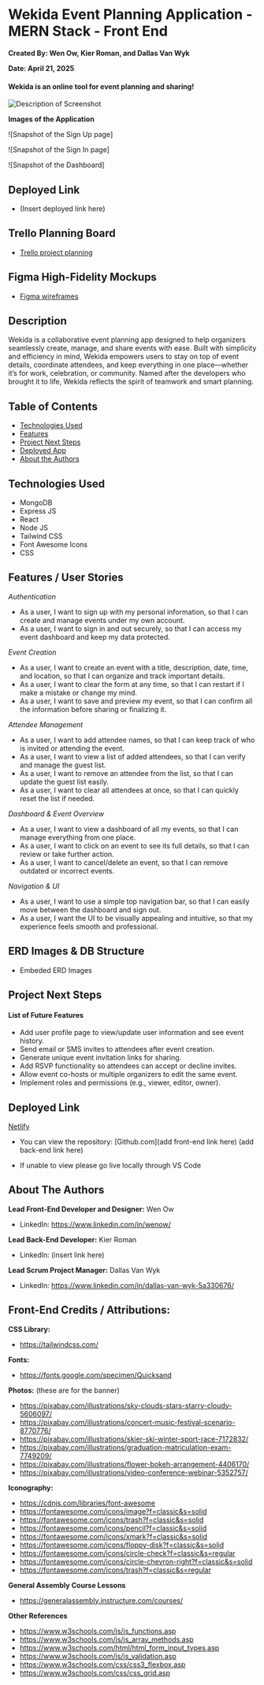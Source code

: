 # Wekida Event Planning Application - MERN Stack - Front End

**Created By: Wen Ow, Kier Roman, and Dallas Van Wyk**

**Date: April 21, 2025**

#### Wekida is an online tool for event planning and sharing!

<img src="path to your app screenshot" alt="Description of Screenshot"/>

**Images of the Application**

![Snapshot of the Sign Up page]

![Snapshot of the Sign In page]

![Snapshot of the Dashboard]

## Deployed Link

- (Insert deployed link here)

## Trello Planning Board

- [Trello project planning](https://trello.com/b/J1Lp3aTZ/unit-3-project-wen-kier-dallas)

## Figma High-Fidelity Mockups

- [Figma wireframes](https://www.figma.com/design/Z3o4zvZOjmQoaEK2WQQifN/Wekida-Event-Planning?node-id=0-1&p=f&t=9FpXvNHFJr6CRaDl-0)

## Description

Wekida is a collaborative event planning app designed to help organizers seamlessly create, manage, and share events with ease. Built with simplicity and efficiency in mind, Wekida empowers users to stay on top of event details, coordinate attendees, and keep everything in one place—whether it’s for work, celebration, or community. Named after the developers who brought it to life, Wekida reflects the spirit of teamwork and smart planning.

## Table of Contents

- [Technologies Used](#technologiesused)
- [Features](#features)
- [Project Next Steps](#nextsteps)
- [Deployed App](#deployment)
- [About the Authors](#author)

## <a name="technologiesused"></a>Technologies Used

- MongoDB
- Express JS
- React
- Node JS
- Tailwind CSS
- Font Awesome Icons
- CSS

## Features / User Stories

_Authentication_

- As a user, I want to sign up with my personal information, so that I can create and manage events under my own account.
- As a user, I want to sign in and out securely, so that I can access my event dashboard and keep my data protected.

_Event Creation_

- As a user, I want to create an event with a title, description, date, time, and location, so that I can organize and track important details.
- As a user, I want to clear the form at any time, so that I can restart if I make a mistake or change my mind.
- As a user, I want to save and preview my event, so that I can confirm all the information before sharing or finalizing it.

_Attendee Management_

- As a user, I want to add attendee names, so that I can keep track of who is invited or attending the event.
- As a user, I want to view a list of added attendees, so that I can verify and manage the guest list.
- As a user, I want to remove an attendee from the list, so that I can update the guest list easily.
- As a user, I want to clear all attendees at once, so that I can quickly reset the list if needed.

_Dashboard & Event Overview_

- As a user, I want to view a dashboard of all my events, so that I can manage everything from one place.
- As a user, I want to click on an event to see its full details, so that I can review or take further action.
- As a user, I want to cancel/delete an event, so that I can remove outdated or incorrect events.

_Navigation & UI_

- As a user, I want to use a simple top navigation bar, so that I can easily move between the dashboard and sign out.
- As a user, I want the UI to be visually appealing and intuitive, so that my experience feels smooth and professional.

## ERD Images & DB Structure

- Embeded ERD Images

## <a name="nextsteps"></a>Project Next Steps

#### List of Future Features

- Add user profile page to view/update user information and see event history.
- Send email or SMS invites to attendees after event creation.
- Generate unique event invitation links for sharing.
- Add RSVP functionality so attendees can accept or decline invites.
- Allow event co-hosts or multiple organizers to edit the same event.
- Implement roles and permissions (e.g., viewer, editor, owner).

## <a name="deployment"></a>Deployed Link

[Netlify](<[https://wonderful-brahmagupta-6a75d3.netlify.com](https://connect4pc.netlify.app/)>)

- You can view the repository:
  [Github.com](add front-end link here)
  (add back-end link here)

- If unable to view please go live locally through VS Code

## <a name="author"></a>About The Authors

**Lead Front-End Developer and Designer:** Wen Ow

- LinkedIn: https://www.linkedin.com/in/wenow/

**Lead Back-End Developer:** Kier Roman

- LinkedIn: (insert link here)

**Lead Scrum Project Manager:** Dallas Van Wyk

- LinkedIn: https://www.linkedin.com/in/dallas-van-wyk-5a330676/

## Front-End Credits / Attributions:

**CSS Library:**

- https://tailwindcss.com/

**Fonts:**

- https://fonts.google.com/specimen/Quicksand

**Photos:** (these are for the banner)

- https://pixabay.com/illustrations/sky-clouds-stars-starry-cloudy-5606097/
- https://pixabay.com/illustrations/concert-music-festival-scenario-8770776/
- https://pixabay.com/illustrations/skier-ski-winter-sport-race-7172832/
- https://pixabay.com/illustrations/graduation-matriculation-exam-7749209/
- https://pixabay.com/illustrations/flower-bokeh-arrangement-4406170/
- https://pixabay.com/illustrations/video-conference-webinar-5352757/

**Iconography:**

- https://cdnjs.com/libraries/font-awesome
- https://fontawesome.com/icons/image?f=classic&s=solid
- https://fontawesome.com/icons/trash?f=classic&s=solid
- https://fontawesome.com/icons/pencil?f=classic&s=solid
- https://fontawesome.com/icons/xmark?f=classic&s=solid
- https://fontawesome.com/icons/floppy-disk?f=classic&s=solid
- https://fontawesome.com/icons/circle-check?f=classic&s=regular
- https://fontawesome.com/icons/circle-chevron-right?f=classic&s=solid
- https://fontawesome.com/icons/trash?f=classic&s=regular

**General Assembly Course Lessons**

- https://generalassembly.instructure.com/courses/

**Other References**

- https://www.w3schools.com/js/js_functions.asp
- https://www.w3schools.com/js/js_array_methods.asp
- https://www.w3schools.com/html/html_form_input_types.asp
- https://www.w3schools.com/js/js_validation.asp
- https://www.w3schools.com/css/css3_flexbox.asp
- https://www.w3schools.com/css/css_grid.asp
